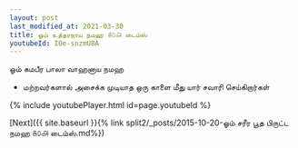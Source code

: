 ```yaml
---
layout: post
last_modified_at: 2021-03-30
title: ஓம் உத்தரநாய நமஹ ௧௦௮ டைம்ஸ்
youtubeId: IOe-snzmU8A
---
```

 
 
 ஓம் கமபீர பாலா வாஹனாய நமஹ  
 
 -  மற்றவர்களால் அசைக்க முடியாத ஒரு காளை மீது யார் சவாரி செய்கிறார்கள் 
 
  
 
  
 
 
 
 
 
 


{% include youtubePlayer.html id=page.youtubeId %}
 
[Next]({{ site.baseurl }}{% link  split2/_posts/2015-10-20-ஓம் சரீர பூத பிருட்ட நமஹ ௧௦௮ டைம்ஸ்.md%})
 
